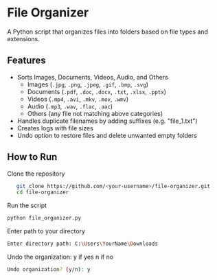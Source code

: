 # File Organizer

A Python script that organizes files into folders based on file types and extensions.

## Features
- Sorts Images, Documents, Videos, Audio, and Others
  - Images (`.jpg`, `.png`, `.jpeg`, `.gif`, `.bmp`, `.svg`)
  - Documents (`.pdf`, `.doc`, `.docx`, `.txt`, `.xlsx`, `.pptx`)
  - Videos (`.mp4`, `.avi`, `.mkv`, `.mov`, `.wmv`)
  - Audio (`.mp3`, `.wav`, `.flac`, `.aac`)
  - Others (any file not matching above categories)
- Handles duplicate filenames by adding suffixes (e.g. "file_1.txt")
- Creates logs with file sizes
- Undo option to restore files and delete unwanted empty folders

## How to Run

Clone the repository
```bash
   git clone https://github.com/<your-username>/file-organizer.git
   cd file-organizer
```

Run the script
```bash
python file_organizer.py
```

Enter path to your directory
```bash
Enter directory path: C:\Users\YourName\Downloads
```

Undo the organization: y if yes n if no
```bash
Undo organization? (y/n): y
```
